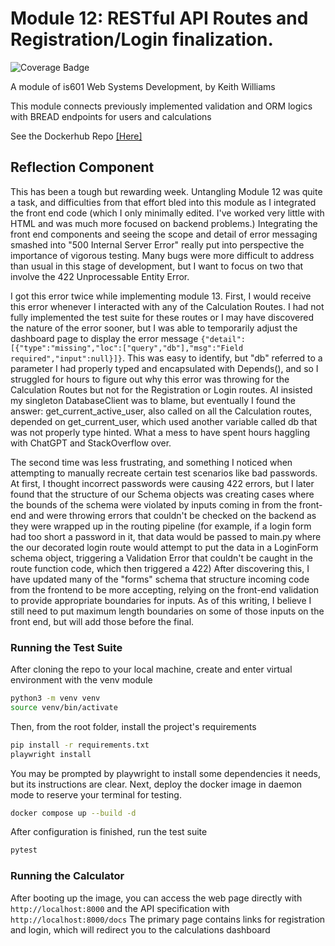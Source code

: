 # Module 12: RESTful API Routes and Registration/Login finalization.
![Coverage Badge](https://github.com/lcphutchinson/is601_13/actions/workflows/ci-cd.yml/badge.svg)

A module of is601 Web Systems Development, by Keith Williams

This module connects previously implemented validation and ORM logics with BREAD endpoints for users and calculations

See the Dockerhub Repo [[Here]](https://hub.docker.com/repository/docker/lcphutchinson/is601_13)

## Reflection Component

This has been a tough but rewarding week. Untangling Module 12 was quite a task, and difficulties from that effort bled into this module as I integrated the front end code (which I only minimally edited. I've worked very little with HTML and was much more focused on backend problems.) Integrating the front end components and seeing the scope and detail of error messaging smashed into "500 Internal Server Error" really put into perspective the importance of vigorous testing. Many bugs were more difficult to address than usual in this stage of development, but I want to focus on two that involve the 422 Unprocessable Entity Error.

I got this error twice while implementing module 13. First, I would receive this error whenever I interacted with any of the Calculation Routes. I had not fully implemented the test suite for these routes or I may have discovered the nature of the error sooner, but I was able to temporarily adjust the dashboard page to display the error message `{"detail":[{"type":"missing","loc":["query","db"],"msg":"Field required","input":null}]}`. This was easy to identify, but "db" referred to a parameter I had properly typed and encapsulated with Depends(), and so I struggled for hours to figure out why this error was throwing for the Calculation Routes but not for the Registration or Login routes. AI insisted my singleton DatabaseClient was to blame, but eventually I found the answer: get_current_active_user, also called on all the Calculation routes, depended on get_current_user, which used another variable called db that was not properly type hinted. What a mess to have spent hours haggling with ChatGPT and StackOverflow over.

The second time was less frustrating, and something I noticed when attempting to manually recreate certain test scenarios like bad passwords. At first, I thought incorrect passwords were causing 422 errors, but I later found that the structure of our Schema objects was creating cases where the bounds of the schema were violated by inputs coming in from the front-end and were throwing errors that couldn't be checked on the backend as they were wrapped up in the routing pipeline (for example, if a login form had too short a password in it, that data would be passed to main.py where the our decorated login route would attempt to put the data in a LoginForm schema object, triggering a Validation Error that couldn't be caught in the route function code, which then triggered a 422) After discovering this, I have updated many of the "forms" schema that structure incoming code from the frontend to be more accepting, relying on the front-end validation to provide appropriate boundaries for inputs. As of this writing, I believe I still need to put maximum length boundaries on some of those inputs on the front end, but will add those before the final.

### Running the Test Suite

After cloning the repo to your local machine, create and enter virtual environment with the venv module

```bash
python3 -m venv venv
source venv/bin/activate
```

Then, from the root folder, install the project's requirements

```bash
pip install -r requirements.txt
playwright install
```

You may be prompted by playwright to install some dependencies it needs, but its instructions are clear.
Next, deploy the docker image in daemon mode to reserve your terminal for testing.

```bash
docker compose up --build -d
```

After configuration is finished, run the test suite

```bash
pytest
```

### Running the Calculator

After booting up the image, you can access the web page directly with `http://localhost:8000` and the API specification with `http://localhost:8000/docs`
The primary page contains links for registration and login, which will redirect you to the calculations dashboard
